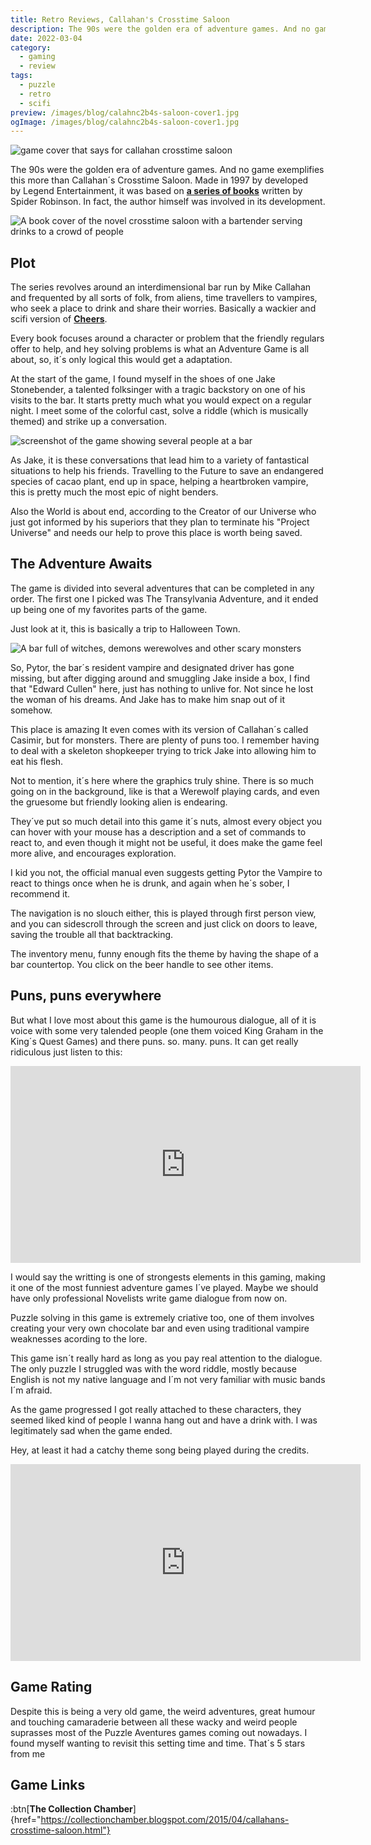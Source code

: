 ```yaml
---
title: Retro Reviews, Callahan's Crosstime Saloon
description: The 90s were the golden era of adventure games. And no game exemplifies this than Callahan´s Crosstime Saloon. Where Cheers meets Multiverse shenanigans.
date: 2022-03-04
category:
  - gaming
  - review
tags:
  - puzzle
  - retro
  - scifi
preview: /images/blog/calahnc2b4s-saloon-cover1.jpg
ogImage: /images/blog/calahnc2b4s-saloon-cover1.jpg
---
```

![game cover that says for callahan crosstime saloon](/images/blog/calahnc2b4s-saloon-cover1.jpg)

The 90s were the golden era of adventure games. And no game exemplifies this more than Callahan´s Crosstime Saloon. Made in 1997 by developed by Legend Entertainment, it was based on [**a series of books**](https://www.goodreads.com/book/show/218677.Callahan_s_Crosstime_Saloon) written by Spider Robinson. In fact, the author himself was involved in its development.

![A book cover of the novel crosstime saloon with a bartender serving drinks to a crowd of people](/images/2022/gXJPR5Q.jpg)

## Plot
The series revolves around an interdimensional bar run by Mike Callahan and frequented by all sorts of folk, from aliens, time travellers to vampires, who seek a place to drink and share their worries. Basically a wackier and scifi version of [**Cheers**](https://www.imdb.com/title/tt0083399/).

Every book focuses around a character or problem that the friendly regulars offer to help, and hey solving problems is what an Adventure Game is all about, so, it´s only logical this would get a adaptation.

At the start of the game, I found myself in the shoes of one Jake Stonebender, a talented folksinger with a tragic backstory on one of his visits to the bar. It starts pretty much what you would expect on a regular night. I meet some of the colorful cast, solve a riddle (which is musically themed) and strike up a conversation.

![screenshot of the game showing several people at a bar](/images/2022/saloongui.jpg#center)

As Jake, it is these conversations that lead him to a variety of fantastical situations to help his friends. Travelling to the Future to save an endangered species of cacao plant, end up in space, helping a heartbroken vampire, this is pretty much the most epic of night benders.

Also the World is about end, according to the Creator of our Universe who just got informed by his superiors that they plan to terminate his "Project Universe" and needs our help to prove this place is worth being saved.

## The Adventure Awaits

The game is divided into several adventures that can be completed in any order. The first one I picked was The Transylvania Adventure, and it ended up being one of my favorites parts of the game.

Just look at it, this is basically a trip to Halloween Town.

![A bar full of witches, demons werewolves and other scary monsters](/images/2022/scarybar.jpg#center)

So, Pytor, the bar´s resident vampire and designated driver has gone missing, but after digging around and smuggling Jake inside a box, I find that "Edward Cullen" here, just has nothing to unlive for. Not since he lost the woman of his dreams. And Jake has to make him snap out of it somehow.

This place is amazing It even comes with its version of Callahan´s called Casimir, but for monsters. There are plenty of puns too. I remember having to deal with a skeleton shopkeeper trying to trick Jake into allowing him to eat his flesh.

Not to mention, it´s here where the graphics truly shine. There is so much going on in the background, like is that a Werewolf playing cards, and even the gruesome but friendly looking alien is endearing.

They´ve put so much detail into this game it´s nuts, almost every object you can hover with your mouse has a description and a set of commands to react to, and even though it might not be useful, it does make the game feel more alive, and encourages exploration.

I kid you not, the official manual even suggests getting Pytor the Vampire to react to things once when he is drunk, and again when he´s sober, I recommend it.

The navigation is no slouch either, this is played through first person view, and you can sidescroll through the screen and just click on doors to leave, saving the trouble all that backtracking.

The inventory menu, funny enough fits the theme by having the shape of a bar countertop. You click on the beer handle to see other items.

## Puns, puns everywhere

But what I love most about this game is the humourous dialogue, all of it is voice with some very talended people (one them voiced King Graham in the King´s Quest Games) and there puns. so. many. puns. It can get really ridiculous just listen to this:

<iframe width="560" height="315" src="https://www.youtube.com/embed/XP5aIoSYB2o?si=sZ7ZSvYkGZFXn2kJ" title="YouTube video player" frameborder="0" allow="accelerometer; autoplay; clipboard-write; encrypted-media; gyroscope; picture-in-picture; web-share" referrerpolicy="strict-origin-when-cross-origin" allowfullscreen></iframe>

I would say the writting is one of strongests elements in this gaming, making it one of the most funniest adventure games I´ve played. Maybe we should have only professional Novelists write game dialogue from now on.

Puzzle solving in this game is extremely criative too, one of them involves creating your very own chocolate bar and even using traditional vampire weaknesses acording to the lore.

This game isn´t really hard as long as you pay real attention to the dialogue. The only puzzle I struggled was with the word riddle, mostly because English is not my native language and I´m not very familiar with music bands I´m afraid.

As the game progressed I got really attached to these characters, they seemed liked kind of people I wanna hang out and have a drink with. I was legitimately sad when the game ended. 

Hey, at least it had a catchy theme song being played during the credits.

<iframe width="560" height="315" src="https://www.youtube.com/embed/FLelE5G8mvo?si=4wN49fNse-fWJX0_" title="YouTube video player" frameborder="0" allow="accelerometer; autoplay; clipboard-write; encrypted-media; gyroscope; picture-in-picture; web-share" referrerpolicy="strict-origin-when-cross-origin" allowfullscreen></iframe>



## Game Rating

Despite this is being a very old game, the weird adventures, great humour and touching camaraderie between all these wacky and weird people suprasses most of the Puzzle Aventures games coming out nowadays. I found myself wanting to revisit this setting time and time. That´s 5 stars from me

## Game Links

:btn[**The Collection Chamber**]{href="https://collectionchamber.blogspot.com/2015/04/callahans-crosstime-saloon.html"}  
